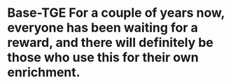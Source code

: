 # Base-TGE For a couple of years now, everyone has been waiting for a reward, and there will definitely be those who use this for their own enrichment.
